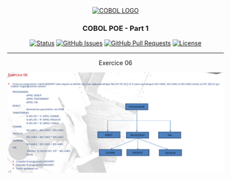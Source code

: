 <p align="center">
  <a href="" rel="noopener">
 <img width=200px height=200px src="https://www.krescentglobal.com/images/iphone/cobol-1.png" alt="COBOL LOGO"></a>
</p>

<h3 align="center">COBOL POE - Part 1</h3>

<div align="center">

[![Status](https://img.shields.io/badge/status-active-success.svg)]()
[![GitHub Issues](https://img.shields.io/github/issues/emericdefay/forma-cobol-1.svg)](https://github.com/emericdefay/forma-cobol-1/issues)
[![GitHub Pull Requests](https://img.shields.io/github/issues-pr/emericdefay/forma-cobol-1.svg)](https://github.com/emericdefay/forma-cobol-1/pulls)
[![License](https://img.shields.io/badge/license-MIT-blue.svg)](/LICENSE)

</div>

---

<p align="center"> Exercice 06
    <br> 
</p>

<p align="center">
  <img src="./exercice.png" alt="COBOL exercice">
</p>